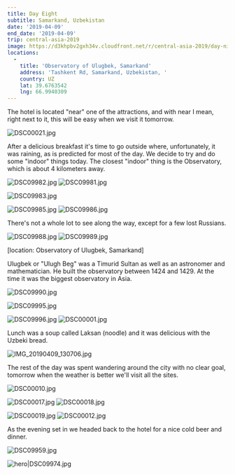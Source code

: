 ```yaml
---
title: Day Eight
subtitle: Samarkand, Uzbekistan
date: '2019-04-09'
end_date: '2019-04-09'
trip: central-asia-2019
image: https://d3khpbv2gxh34v.cloudfront.net/r/central-asia-2019/day-nine/DSC09966.jpg
locations:
  -
    title: 'Observatory of Ulugbek, Samarkand'
    address: 'Tashkent Rd, Samarkand, Uzbekistan, '
    country: UZ
    lat: 39.6763542
    lng: 66.9940309
---
```


The hotel is located "near" one of the attractions, and with near I mean, right next to it, this will be easy when we visit it tomorrow.

![DSC00021.jpg](https://d3khpbv2gxh34v.cloudfront.net/r/central-asia-2019/day-nine/DSC00021.jpg "1.5")

After a delicious breakfast it's time to go outside where, unfortunately, it was raining, as is predicted for most of the day. We decide to try and do some "indoor" things today. The closest "indoor" thing is the Observatory, which is about 4 kilometers away.

![DSC09982.jpg](https://d3khpbv2gxh34v.cloudfront.net/r/central-asia-2019/day-nine/DSC09982.jpg "1.5")
![DSC09981.jpg](https://d3khpbv2gxh34v.cloudfront.net/r/central-asia-2019/day-nine/DSC09981.jpg "1.5")


![DSC09983.jpg](https://d3khpbv2gxh34v.cloudfront.net/r/central-asia-2019/day-nine/DSC09983.jpg "1.5")

![DSC09985.jpg](https://d3khpbv2gxh34v.cloudfront.net/r/central-asia-2019/day-nine/DSC09985.jpg "1.5")
![DSC09986.jpg](https://d3khpbv2gxh34v.cloudfront.net/r/central-asia-2019/day-nine/DSC09986.jpg "1.5")

There's not a whole lot to see along the way, except for a few lost Russians.

![DSC09988.jpg](https://d3khpbv2gxh34v.cloudfront.net/r/central-asia-2019/day-nine/DSC09988.jpg "1.5")
![DSC09989.jpg](https://d3khpbv2gxh34v.cloudfront.net/r/central-asia-2019/day-nine/DSC09989.jpg "1.029")


[location: Observatory of Ulugbek, Samarkand]

Ulugbek or "Ulugh Beg" was a Timurid Sultan as well as an astronomer and mathematician. He built the observatory between 1424 and 1429. At the time it was the biggest observatory in Asia.

![DSC09990.jpg](https://d3khpbv2gxh34v.cloudfront.net/r/central-asia-2019/day-nine/DSC09990.jpg "1.5")

![DSC09995.jpg](https://d3khpbv2gxh34v.cloudfront.net/r/central-asia-2019/day-nine/DSC09995.jpg "1.5")

![DSC09996.jpg](https://d3khpbv2gxh34v.cloudfront.net/r/central-asia-2019/day-nine/DSC09996.jpg "1.5")
![DSC00001.jpg](https://d3khpbv2gxh34v.cloudfront.net/r/central-asia-2019/day-nine/DSC00001.jpg "1.5")


Lunch was a soup called Laksan (noodle) and it was delicious with the Uzbeki bread.

![IMG_20190409_130706.jpg](https://d3khpbv2gxh34v.cloudfront.net/r/central-asia-2019/day-nine/IMG_20190409_130706.jpg "1.5")

The rest of the day was spent wandering around the city with no clear goal, tomorrow when the weather is better we'll visit all the sites.

![DSC00010.jpg](https://d3khpbv2gxh34v.cloudfront.net/r/central-asia-2019/day-nine/DSC00010.jpg "1.5")

![DSC00017.jpg](https://d3khpbv2gxh34v.cloudfront.net/r/central-asia-2019/day-nine/DSC00017.jpg "0.667")
![DSC00018.jpg](https://d3khpbv2gxh34v.cloudfront.net/r/central-asia-2019/day-nine/DSC00018.jpg "1.5")


![DSC00019.jpg](https://d3khpbv2gxh34v.cloudfront.net/r/central-asia-2019/day-nine/DSC00019.jpg "1.5")
![DSC00012.jpg](https://d3khpbv2gxh34v.cloudfront.net/r/central-asia-2019/day-nine/DSC00012.jpg "1.5")


As the evening set in we headed back to the hotel for a nice cold beer and dinner.

![DSC09959.jpg](https://d3khpbv2gxh34v.cloudfront.net/r/central-asia-2019/day-nine/DSC09959.jpg "1.5")

![hero|DSC09974.jpg](https://d3khpbv2gxh34v.cloudfront.net/r/central-asia-2019/day-nine/DSC09974.jpg "1.467")
